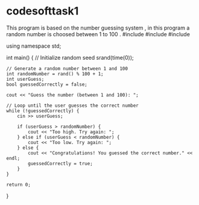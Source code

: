 # codesofttask1
This program is based on the number guessing system , in this program a random number is choosed between 1 to 100 .
#include <iostream>
#include <cstdlib>
#include <ctime>

using namespace std;

int main() {
    // Initialize random seed
    srand(time(0));

    // Generate a random number between 1 and 100
    int randomNumber = rand() % 100 + 1;
    int userGuess;
    bool guessedCorrectly = false;

    cout << "Guess the number (between 1 and 100): ";

    // Loop until the user guesses the correct number
    while (!guessedCorrectly) {
        cin >> userGuess;

        if (userGuess > randomNumber) {
            cout << "Too high. Try again: ";
        } else if (userGuess < randomNumber) {
            cout << "Too low. Try again: ";
        } else {
            cout << "Congratulations! You guessed the correct number." << endl;
            guessedCorrectly = true;
        }
    }

    return 0;
}

